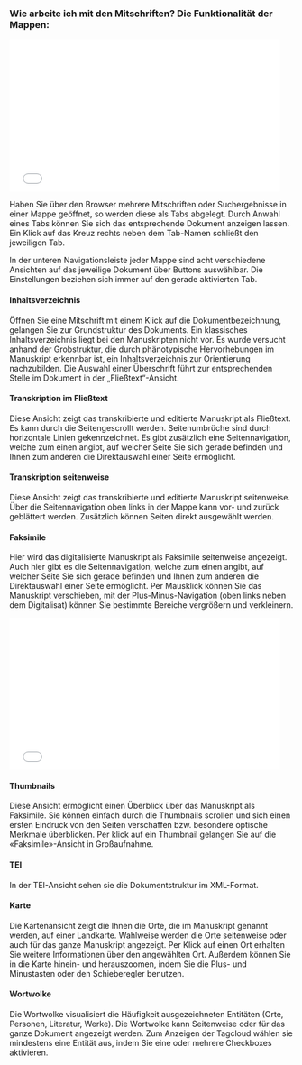 ### Wie arbeite ich mit den Mitschriften? Die Funktionalität der Mappen:

<iframe width="480" height="270" src="//www.youtube-nocookie.com/embed/iyHBtjJ9l7M?rel=0&start=188&end=247" frameborder="0" allowfullscreen="" /></iframe>

Haben Sie über den Browser mehrere Mitschriften oder Suchergebnisse in
einer Mappe geöffnet, so werden diese als Tabs abgelegt. Durch Anwahl
eines Tabs können Sie sich das entsprechende Dokument anzeigen lassen.
Ein Klick auf das Kreuz rechts neben dem Tab-Namen schließt den
jeweiligen Tab.

In der unteren Navigationsleiste jeder Mappe sind acht verschiedene
Ansichten auf das jeweilige Dokument über Buttons auswählbar. Die
Einstellungen beziehen sich immer auf den gerade aktivierten Tab.

#### Inhaltsverzeichnis

Öffnen Sie eine Mitschrift mit einem Klick auf die Dokumentbezeichnung,
gelangen Sie zur Grundstruktur des Dokuments. Ein klassisches
Inhaltsverzeichnis liegt bei den Manuskripten nicht vor. Es wurde
versucht anhand der Grobstruktur, die durch phänotypische Hervorhebungen
im Manuskript erkennbar ist, ein Inhaltsverzeichnis zur Orientierung
nachzubilden. Die Auswahl einer Überschrift führt zur entsprechenden
Stelle im Dokument in der „Fließtext“-Ansicht.

#### Transkription im Fließtext

Diese Ansicht zeigt das transkribierte und editierte Manuskript als
Fließtext. Es kann durch die Seitengescrollt werden. Seitenumbrüche sind
durch horizontale Linien gekennzeichnet. Es gibt zusätzlich eine
Seitennavigation, welche zum einen angibt, auf welcher Seite Sie sich
gerade befinden und Ihnen zum anderen die Direktauswahl einer Seite
ermöglicht.

#### Transkription seitenweise

Diese Ansicht zeigt das transkribierte und editierte Manuskript
seitenweise. Über die Seitennavigation oben links in der Mappe kann vor-
und zurück geblättert werden. Zusätzlich können Seiten direkt ausgewählt
werden.

#### Faksimile

Hier wird das digitalisierte Manuskript als Faksimile seitenweise
angezeigt. Auch hier gibt es die Seitennavigation, welche zum einen
angibt, auf welcher Seite Sie sich gerade befinden und Ihnen zum anderen
die Direktauswahl einer Seite ermöglicht. Per Mausklick können Sie das
Manuskript verschieben, mit der Plus-Minus-Navigation (oben links neben
dem Digitalisat) können Sie bestimmte Bereiche vergrößern und
verkleinern.

<iframe width="480" height="270" src="//www.youtube-nocookie.com/embed/iyHBtjJ9l7M?rel=0&start=292&end=394" frameborder="0" allowfullscreen="" /></iframe>

#### Thumbnails

Diese Ansicht ermöglicht einen Überblick über das Manuskript als
Faksimile. Sie können einfach durch die Thumbnails scrollen und sich
einen ersten Eindruck von den Seiten verschaffen bzw. besondere optische
Merkmale überblicken. Per klick auf ein Thumbnail gelangen Sie auf die
«Faksimile»-Ansicht in Großaufnahme.

#### TEI

In der TEI-Ansicht sehen sie die Dokumentstruktur im XML-Format.

#### Karte

Die Kartenansicht zeigt die Ihnen die Orte, die im Manuskript genannt
werden, auf einer Landkarte. Wahlweise werden die Orte seitenweise oder
auch für das ganze Manuskript angezeigt. Per Klick auf einen Ort
erhalten Sie weitere Informationen über den angewählten Ort. Außerdem
können Sie in die Karte hinein- und herauszoomen, indem Sie die Plus-
und Minustasten oder den Schieberegler benutzen.

#### Wortwolke

Die Wortwolke visualisiert die Häufigkeit ausgezeichneten Entitäten
(Orte, Personen, Literatur, Werke). Die Wortwolke kann Seitenweise oder
für das ganze Dokument angezeigt werden. Zum Anzeigen der Tagcloud
wählen sie mindestens eine Entität aus, indem Sie eine oder mehrere
Checkboxes aktivieren.
